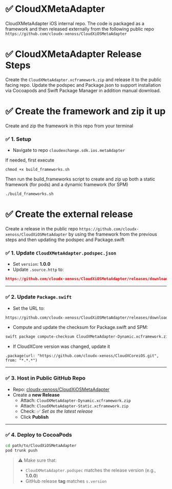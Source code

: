 # ✅ CloudXMetaAdapter

CloudXMetaAdapter iOS internal repo. The code is packaged as a framework and then released externally from the following public repo `https://github.com/cloudx-xenoss/CloudXiOSMetaAdapter`

# ✅ CloudXMetaAdapter Release Steps

Create the `CloudXMetaAdapter.xcframework.zip` and release it to the public facing repo. Update the podspec and Package.json to support installation via Cocoapods and Swift Package Manager in addition manual download. 

# ✅ Create the framework and zip it up

Create and zip the framework in this repo from your terminal

### ✅ 1. Setup

- Navigate to repo `cloudexchange.sdk.ios.metaAdapter`  

If needed, first execute
```
chmod +x build_frameworks.sh
```

Then run the build_frameworks script to create and zip up both a static framework (for pods) and a dynamic framework (for SPM)
```
./build_frameworks.sh
```

# ✅ Create the external release

Create a release in the public repo `https://github.com/cloudx-xenoss/CloudXiOSMetaAdapter` by using the framework from the previous steps and then updating the podspec and Package.swift

### ✅ 1. Update `CloudXMetaAdapter.podspec.json`

- Set `version`: **1.0.0**  
- Update `.source.http` to:

```json
https://github.com/cloudx-xenoss/CloudXiOSMetaAdapter/releases/download/1.0.0/CloudXMetaAdapter.xcframework.zip
```

---

### ✅ 2. Update `Package.swift`

- Set the URL to:

```sh
https://github.com/cloudx-xenoss/CloudXiOSMetaAdapter/releases/download/1.0.0/CloudXMetaAdapter.xcframework.zip
```

- Compute and update the checksum for Package.swift and SPM:

```sh
swift package compute-checksum CloudXMetaAdapter-Dynamic.xcframework.zip
```

- If CloudXCore version was changed, update it
```
.package(url: "https://github.com/cloudx-xenoss/CloudXCoreiOS.git", from: "*.*.*")
```

---

### ✅ 3. Host in Public GitHub Repo

- Repo: [cloudx-xenoss/CloudXiOSMetaAdapter](https://github.com/cloudx-xenoss/CloudXiOSMetaAdapter)
- Create a **new Release**
  - Attach: `CloudXMetaAdapter-Dynamic.xcframework.zip`
  - Attach: `CloudXMetaAdapter-Static.xcframework.zip`
  - Check: ✅ *Set as the latest release*
  - Click **Publish**

---

### ✅ 4. Deploy to CocoaPods

```sh
cd path/to/CloudXiOSMetaAdapter
pod trunk push
```

> ⚠️ Make sure that:
> - `CloudXMetaAdapter.podspec` matches the release version (e.g., **1.0.0**)  
> - GitHub release **tag** matches `s.version`
